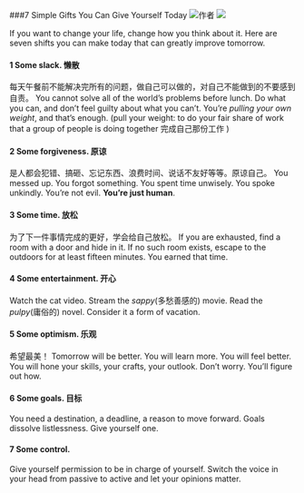 ###7 Simple Gifts You Can Give Yourself Today
![作者](./_image/2020-07-08-16-41-14.png)
![](./_image/2020-07-08-16-40-35.jpg)

If you want to change your life, change how you think about it. Here are seven shifts you can make today that can greatly improve tomorrow.

#### 1 Some slack. 懒散
每天午餐前不能解决完所有的问题，做自己可以做的，对自己不能做到的不要感到自责。
You cannot solve all of the world’s problems before lunch. Do what you can, and don’t feel guilty about what you can’t. You’re *pulling your own weight*, and that’s enough.
(pull your weight: to do your fair share of work that a group of people is doing together 完成自己那份工作 )


#### 2 Some forgiveness. 原谅
是人都会犯错、搞砸、忘记东西、浪费时间、说话不友好等等。原谅自己。
You messed up. You forgot something. You spent time unwisely. You spoke unkindly. You’re not evil. **You’re just human**.

#### 3 Some time. 放松
为了下一件事情完成的更好，学会给自己放松。
If you are exhausted, find a room with a door and hide in it. If no such room exists, escape to the outdoors for at least fifteen minutes. You earned that time.

#### 4 Some entertainment. 开心
Watch the cat video. Stream the *sappy*(多愁善感的) movie. Read the *pulpy*(庸俗的) novel. Consider it a form of vacation.

#### 5 Some optimism. 乐观
希望最美！
Tomorrow will be better. You will learn more. You will feel better. You will hone your skills, your crafts, your outlook. Don’t worry. You’ll figure out how.

#### 6 Some goals. 目标

You need a destination, a deadline, a reason to move forward. Goals dissolve listlessness. Give yourself one.

#### 7 Some control.

Give yourself permission to be in charge of yourself. Switch the voice in your head from passive to active and let your opinions matter.